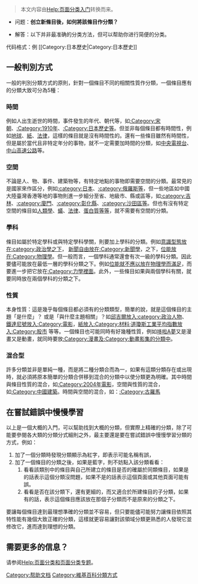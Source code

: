 > 本文内容由[Help:页面分类入门](https://zh.wikipedia.org/wiki/Help:页面分类入门)转换而来。


  - 问题：**创立新條目後，如何將該條目作分類？**

<!-- end list -->

  - 解答：以下并非最准确的分类方法，但可以帮助你进行简便的分类。

代码格式：例 \[\[Category:日本歷史|Category:日本歷史\]\]

## 一般判別方式

一般的判別分類方式的原則，針對一個條目不同的相關性質作分類，一個條目應有的分類大致可分為5種：

### 時間

例如人出生逝世的時間，事件發生的年代、朝代等，如[:Category:宋朝](https://zh.wikipedia.org/wiki/Category:宋朝 "wikilink")、[:Category:1910年](https://zh.wikipedia.org/wiki/Category:1910年 "wikilink")、[:Category:日本歷史等](https://zh.wikipedia.org/wiki/Category:日本歷史 "wikilink")。但並非每個條目都有時間性，例如[地球](../Page/地球.md "wikilink")、[紙](https://zh.wikipedia.org/wiki/紙 "wikilink")、[法律](../Page/法律.md "wikilink")，這樣的條目就是沒有時間性的。還有一些條目雖然有時間性，但是屬於當代且非特定年分的事物，就不一定需要加時間的分類，如[中央電視台](https://zh.wikipedia.org/wiki/中央電視台 "wikilink")、[中山高速公路](../Page/中山高速公路.md "wikilink")等。

### 空間

不論是人、物、事件、建築物等，有特定地點的事物即需要空間的分類。最常見的是國家來作區分，例如[:category:日本](https://zh.wikipedia.org/wiki/Category:日本 "wikilink")、[:category:俄羅斯等](https://zh.wikipedia.org/wiki/Category:俄羅斯 "wikilink")，但一些地區如中國大陸臺灣香港等地的事物則進一步細分至省、地級市、縣或區等，如[:category:吉林](https://zh.wikipedia.org/wiki/Category:吉林 "wikilink")、[:category:廈門](https://zh.wikipedia.org/wiki/Category:廈門 "wikilink")、[:category:彰化縣](https://zh.wikipedia.org/wiki/Category:彰化縣 "wikilink")、[:category:沙田區等](https://zh.wikipedia.org/wiki/Category:沙田區 "wikilink")。但也有沒有特定空間的條目如[人類學](https://zh.wikipedia.org/wiki/人類學 "wikilink")、[蟻](https://zh.wikipedia.org/wiki/蟻 "wikilink")、[法律](../Page/法律.md "wikilink")、[蛋白質等等](https://zh.wikipedia.org/wiki/蛋白質 "wikilink")，就不需要有空間的分類。

### 學科

條目如屬於特定學科或與特定學科學關，則要加上學科的分類。例如[意識型態放在](https://zh.wikipedia.org/wiki/意識型態 "wikilink")[:category:政治學之下](https://zh.wikipedia.org/wiki/Category:政治學 "wikilink")， [新聞自由放在](https://zh.wikipedia.org/wiki/新聞自由 "wikilink")[:Category:新聞學](https://zh.wikipedia.org/wiki/Category:新聞學 "wikilink")，之下，[位能放在](https://zh.wikipedia.org/wiki/位能 "wikilink")[:Category:物理學](https://zh.wikipedia.org/wiki/Category:物理學 "wikilink")。但一般而言，一個學科通常還會有次一級的學科分類。因此要儘可能放在最低一層的學科分類之下。例如[位能就不應以放在物理學而滿足](https://zh.wikipedia.org/wiki/位能 "wikilink")，而要進一步把它放在[:Category:力學裡面](https://zh.wikipedia.org/wiki/Category:力學 "wikilink")。此外，一些條目如果與兩個學科有關，就要同時放在兩個學科的分類之下。

### 性質

本身性質：這是幾乎每個條目都必須有的分類類型，簡單的說，就是這個條目的主題「是什麼」？ 或是「與什麼主題相關」？如[邱吉爾放入](https://zh.wikipedia.org/wiki/邱吉爾 "wikilink")[:category:政治人物](https://zh.wikipedia.org/wiki/Category:政治人物 "wikilink")、[鐵達尼號放入](https://zh.wikipedia.org/wiki/鐵達尼號 "wikilink")[:Category:電影](https://zh.wikipedia.org/wiki/Category:電影 "wikilink")，[紙放入](https://zh.wikipedia.org/wiki/紙 "wikilink")[:Category:材料](https://zh.wikipedia.org/wiki/Category:材料 "wikilink");[道瓊斯工業平均指數放入](https://zh.wikipedia.org/wiki/道瓊斯工業平均指數 "wikilink")[:Category:股市](https://zh.wikipedia.org/wiki/Category:股市 "wikilink") 等等。一個條目也可能同時有好幾種性質，例如[哆啦A夢](../Page/哆啦A夢.md "wikilink")又是漫畫又是動畫，就同時要放[:Category:漫畫及](https://zh.wikipedia.org/wiki/Category:漫畫 "wikilink")[:Category:動畫影集的分類中](https://zh.wikipedia.org/wiki/Category:動畫影集 "wikilink")。

### 混合型

許多分類並非是單純一種，而是將二種分類合而為一，如果有這類分類存在或出現時，就必須將原本簡單的分類合併移到混合的分類中以使分類更為明確。其中時間與條目性質的混合，如[:Category:2004年電影](https://zh.wikipedia.org/wiki/Category:2004年電影 "wikilink")，空間與性質的混合，如[:Category:中國建築](https://zh.wikipedia.org/wiki/Category:中國建築 "wikilink")。時間與空間的混合，如：[:Category:古羅馬](https://zh.wikipedia.org/wiki/Category:古羅馬 "wikilink")

## 在嘗試錯誤中慢慢學習

以上是一個大概的入門，可以幫助找到大概的分類，但實際上精確的分類，除了可能要參閱各大類的分類分式細則之外，最主要還是要在嘗試錯誤中慢慢學習分類的方式，例如：

1.  加了一個分類時發現分類顯示為紅字，即表示可能名稱有誤，
2.  加了一個條目的分類之後，如果是藍字，則不妨點入該分類看看：
    1.  看看該類別中的條目與自己所建立的條目是否的確屬於同類條目，如果是的話表示這個分類沒問題，如果不是的話表示這個頁面或其他頁面可能有誤。
    2.  看看是否在該分類下，還有更細的，而又適合於所建條目的子分類，如果有的話，表示這個條目應該放在那個子分類而不是原來的分類之下。

要讓每個條目達到最理想準確的分類並不容易，但只要能儘可能努力讓條目依照其特性能有幾個大致正確的分類，這樣就更容易讓對該領域分類更熟悉的人發現它並修改它，進而達到理想的分類。

## 需要更多的信息？

请参阅[Help:页面分类和](https://zh.wikipedia.org/wiki/Help:页面分类 "wikilink")[页面分类专题](https://zh.wikipedia.org/wiki/Wikipedia:专题/页面分类 "wikilink")。

[Category:帮助文档](https://zh.wikipedia.org/wiki/Category:帮助文档 "wikilink") [Category:維基百科分類方式](https://zh.wikipedia.org/wiki/Category:維基百科分類方式 "wikilink")